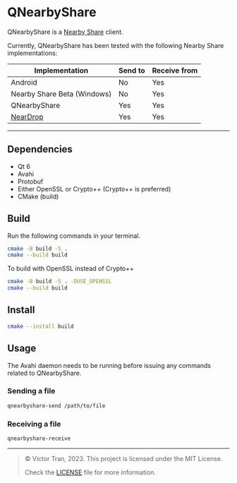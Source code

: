 # QNearbyShare

QNearbyShare is a [Nearby Share](https://support.google.com/files/answer/10514188?hl=en) client.

Currently, QNearbyShare has been tested with the following Nearby Share implementations:

| Implementation                                  | Send to | Receive from |
|-------------------------------------------------|---------|--------------|
| Android                                         | No      | Yes          |
| Nearby Share Beta (Windows)                     | No      | Yes          |
| QNearbyShare                                    | Yes     | Yes          |
| [NearDrop](https://github.com/grishka/NearDrop) | Yes     | Yes          |

---

## Dependencies

- Qt 6
- Avahi
- Protobuf
- Either OpenSSL or Crypto++ (Crypto++ is preferred)
- CMake (build)

## Build

Run the following commands in your terminal.

```bash
cmake -B build -S .
cmake --build build
```

To build with OpenSSL instead of Crypto++

```bash
cmake -B build -S . -DUSE_OPENSSL
cmake --build build
```

## Install

```bash
cmake --install build
```

## Usage

The Avahi daemon needs to be running before issuing any commands related to QNearbyShare.

### Sending a file

```bash
qnearbyshare-send /path/to/file
```

### Receiving a file

```bash
qnearbyshare-receive
```

---

> © Victor Tran, 2023. This project is licensed under the MIT License.
>
> Check the [LICENSE](LICENSE) file for more information.
